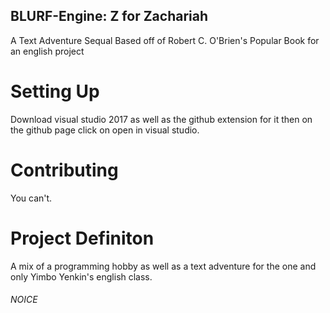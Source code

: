 ## BLURF-Engine: Z for Zachariah
A Text Adventure Sequal Based off of Robert C. O'Brien's Popular Book for an english project

# Setting Up
Download visual studio 2017 as well as the github extension for it then on the github page click on open in visual studio.

# Contributing
You can't.

# Project Definiton
A mix of a programming hobby as well as a text adventure for the one and only Yimbo Yenkin's english class.

###### NOICE
